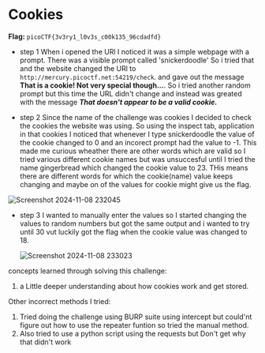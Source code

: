 # Cookies
**Flag:** `picoCTF{3v3ry1_l0v3s_c00k135_96cdadfd}`

- step 1
  When i opened the URl I noticed it was a simple webpage with a prompt. There was a visible prompt called 'snickerdoodle' So i tried that and the website changed the URl to ```http://mercury.picoctf.net:54219/check```. and gave out the message **That is a cookie! Not very special though...**. So i tried another random prompt but this time the URL didn't change and instead was greated with the message ***That doesn't appear to be a valid cookie.***

- step 2
Since the name of the challenge was cookies I decided to check the cookies the website was using. So using the inspect tab, application in that cookies I noticed that whenever I type snickerdoodle the value of the cookie changed to 0 and an incorect prompt had the value to -1. This made me curious wheather there are other words which are valid so I tried various different cookie names but was unsuccesful until I tried the name gingerbread which changed the cookie value to 23. THis means there are different words for which the cookie(name) value keeps changing and maybe on of the values for cookie might give us the flag. 

![Screenshot 2024-11-08 232045](https://github.com/user-attachments/assets/fac67d81-5f47-45ff-bc86-69b29fa2766a)

- step 3
  I wanted to manually enter the values so I started changing the values to random numbers but got the same output and i wanted to try until 30 vut luckily got the flag when the cookie value was changed to 18.

  ![Screenshot 2024-11-08 233023](https://github.com/user-attachments/assets/ae5ca66e-114f-4a93-bf2b-4e5397202f9b)


concepts learned through solving this challenge:
1. a Little deeper understanding about how cookies work and get stored.

Other incorrect methods I tried:
1. Tried doing the challenge using BURP suite using intercept but could'nt figure out how to use the repeater funtion so tried the manual method.
2. Also tried to use a python script using the requests but Don't get why that didn't work 

